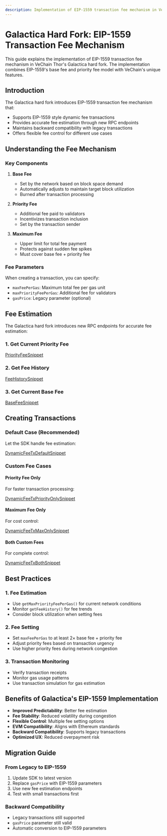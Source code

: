 ```yaml
---
description: Implementation of EIP-1559 transaction fee mechanism in VeChain Thor's Galactica hard fork
---
```


# Galactica Hard Fork: EIP-1559 Transaction Fee Mechanism

This guide explains the implementation of EIP-1559 transaction fee mechanism in VeChain Thor's Galactica hard fork. The implementation combines EIP-1559's base fee and priority fee model with VeChain's unique features.

## Introduction

The Galactica hard fork introduces EIP-1559 transaction fee mechanism that:

- Supports EIP-1559 style dynamic fee transactions
- Provides accurate fee estimation through new RPC endpoints
- Maintains backward compatibility with legacy transactions
- Offers flexible fee control for different use cases

## Understanding the Fee Mechanism

### Key Components

1. **Base Fee**
   - Set by the network based on block space demand
   - Automatically adjusts to maintain target block utilization
   - Burned after transaction processing

2. **Priority Fee**
   - Additional fee paid to validators
   - Incentivizes transaction inclusion
   - Set by the transaction sender

3. **Maximum Fee**
   - Upper limit for total fee payment
   - Protects against sudden fee spikes
   - Must cover base fee + priority fee

### Fee Parameters

When creating a transaction, you can specify:

- `maxFeePerGas`: Maximum total fee per gas unit
- `maxPriorityFeePerGas`: Additional fee for validators
- `gasPrice`: Legacy parameter (optional)

## Fee Estimation

The Galactica hard fork introduces new RPC endpoints for accurate fee estimation:

### 1. Get Current Priority Fee

[PriorityFeeSnippet](examples/gas/fee-estimation.ts)

### 2. Get Fee History

[FeeHistorySnippet](examples/gas/fee-estimation.ts)

### 3. Get Current Base Fee

[BaseFeeSnippet](examples/gas/fee-estimation.ts)

## Creating Transactions

### Default Case (Recommended)

Let the SDK handle fee estimation:

[DynamicFeeTxDefaultSnippet](examples/transactions/dynamic-fee-tx-default.ts)

### Custom Fee Cases

#### Priority Fee Only

For faster transaction processing:

[DynamicFeeTxPriorityOnlySnippet](examples/transactions/dynamic-fee-tx-custom.ts)

#### Maximum Fee Only

For cost control:

[DynamicFeeTxMaxOnlySnippet](examples/transactions/dynamic-fee-tx-custom.ts)

#### Both Custom Fees

For complete control:

[DynamicFeeTxBothSnippet](examples/transactions/dynamic-fee-tx-custom.ts)

## Best Practices

### 1. Fee Estimation

- Use `getMaxPriorityFeePerGas()` for current network conditions
- Monitor `getFeeHistory()` for fee trends
- Consider block utilization when setting fees

### 2. Fee Setting

- Set `maxFeePerGas` to at least 2× base fee + priority fee
- Adjust priority fees based on transaction urgency
- Use higher priority fees during network congestion

### 3. Transaction Monitoring

- Verify transaction receipts
- Monitor gas usage patterns
- Use transaction simulation for gas estimation

## Benefits of Galactica's EIP-1559 Implementation

- **Improved Predictability**: Better fee estimation
- **Fee Stability**: Reduced volatility during congestion
- **Flexible Control**: Multiple fee setting options
- **EVM Compatibility**: Aligns with Ethereum standards
- **Backward Compatibility**: Supports legacy transactions
- **Optimized UX**: Reduced overpayment risk

## Migration Guide

### From Legacy to EIP-1559

1. Update SDK to latest version
2. Replace `gasPrice` with EIP-1559 parameters
3. Use new fee estimation endpoints
4. Test with small transactions first

### Backward Compatibility

- Legacy transactions still supported
- `gasPrice` parameter still valid
- Automatic conversion to EIP-1559 parameters 